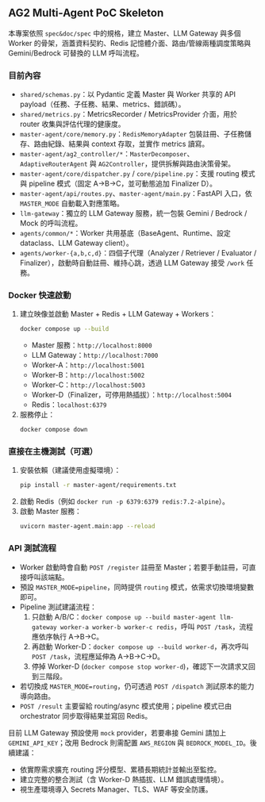 ## AG2 Multi-Agent PoC Skeleton

本專案依照 `spec&doc/spec` 中的規格，建立 Master、LLM Gateway 與多個 Worker 的骨架，涵蓋資料契約、Redis 記憶體介面、路由/管線兩種調度策略與 Gemini/Bedrock 可替換的 LLM 呼叫流程。

### 目前內容
- `shared/schemas.py`：以 Pydantic 定義 Master 與 Worker 共享的 API payload（任務、子任務、結果、metrics、錯誤碼）。
- `shared/metrics.py`：MetricsRecorder / MetricsProvider 介面，用於 router 收集與評估代理的健康度。
- `master-agent/core/memory.py`：`RedisMemoryAdapter` 包裝註冊、子任務儲存、路由紀錄、結果與 context 存取，並實作 metrics 讀寫。
- `master-agent/ag2_controller/*`：`MasterDecomposer`、`AdaptiveRouterAgent` 與 `AG2Controller`，提供拆解與路由決策骨架。
- `master-agent/core/dispatcher.py` / `core/pipeline.py`：支援 routing 模式與 pipeline 模式（固定 A→B→C，並可動態追加 Finalizer D）。
- `master-agent/api/routes.py`、`master-agent/main.py`：FastAPI 入口，依 `MASTER_MODE` 自動載入對應策略。
- `llm-gateway`：獨立的 LLM Gateway 服務，統一包裝 Gemini / Bedrock / Mock 的呼叫流程。
- `agents/common/*`：Worker 共用基底（BaseAgent、Runtime、設定 dataclass、LLM Gateway client）。
- `agents/worker-{a,b,c,d}`：四個子代理（Analyzer / Retriever / Evaluator / Finalizer），啟動時自動註冊、維持心跳，透過 LLM Gateway 接受 `/work` 任務。

### Docker 快速啟動
1. 建立映像並啟動 Master + Redis + LLM Gateway + Workers：
   ```bash
   docker compose up --build
   ```
   - Master 服務：`http://localhost:8000`
   - LLM Gateway：`http://localhost:7000`
   - Worker-A：`http://localhost:5001`
   - Worker-B：`http://localhost:5002`
   - Worker-C：`http://localhost:5003`
   - Worker-D（Finalizer，可停用熱插拔）：`http://localhost:5004`
   - Redis：`localhost:6379`
2. 服務停止：
   ```bash
   docker compose down
   ```

### 直接在主機測試（可選）
1. 安裝依賴（建議使用虛擬環境）：
   ```bash
   pip install -r master-agent/requirements.txt
   ```
2. 啟動 Redis（例如 `docker run -p 6379:6379 redis:7.2-alpine`）。
3. 啟動 Master 服務：
   ```bash
   uvicorn master-agent.main:app --reload
   ```

### API 測試流程
- Worker 啟動時會自動 `POST /register` 註冊至 Master；若要手動註冊，可直接呼叫該端點。
- 預設 `MASTER_MODE=pipeline`，同時提供 `routing` 模式，依需求切換環境變數即可。
- Pipeline 測試建議流程：
  1. 只啟動 A/B/C：`docker compose up --build master-agent llm-gateway worker-a worker-b worker-c redis`，呼叫 `POST /task`，流程應依序執行 A→B→C。
  2. 再啟動 Worker-D：`docker compose up --build worker-d`，再次呼叫 `POST /task`，流程應延伸為 A→B→C→D。
  3. 停掉 Worker-D (`docker compose stop worker-d`)，確認下一次請求又回到三階段。
- 若切換成 `MASTER_MODE=routing`，仍可透過 `POST /dispatch` 測試原本的能力導向路由。
- `POST /result` 主要留給 routing/async 模式使用；pipeline 模式已由 orchestrator 同步取得結果並寫回 Redis。

目前 LLM Gateway 預設使用 `mock` provider，若要串接 Gemini 請加上 `GEMINI_API_KEY`；改用 Bedrock 則需配置 `AWS_REGION` 與 `BEDROCK_MODEL_ID`。後續建議：
- 依實際需求擴充 routing 評分模型、累積長期統計並輸出至監控。
- 建立完整的整合測試（含 Worker-D 熱插拔、LLM 錯誤處理情境）。
- 視生產環境導入 Secrets Manager、TLS、WAF 等安全防護。
